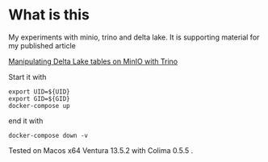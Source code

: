 # What is this
My experiments with minio, trino and delta lake. It is supporting material for my published article

[Manipulating Delta Lake tables on MinIO with Trino](https://fithis2001.medium.com/manipulating-delta-lake-tables-on-minio-with-trino-74b25f7ad479)

Start it with

```
export UID=${UID}
export GID=${GID}
docker-compose up
```

end it with


```
docker-compose down -v
```


Tested on Macos x64 Ventura 13.5.2 with Colima 0.5.5 .